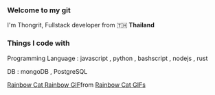 <h3>Welcome to my git</h3>
<p>I'm Thongrit, Fullstack developer from 🇹🇭<b> Thailand</b></p>
<h3>Things I code with</h3>
<p>
  Programming Language : javascript , python , bashscript , nodejs , rust
</p>
<p>
  DB : mongoDB , PostgreSQL
</p>
<div class="tenor-gif-embed" data-postid="15514724" data-share-method="host" data-aspect-ratio="1.58416" data-width="100%"><a href="https://tenor.com/view/rainbow-cat-rainbow-cat-running-gif-15514724">Rainbow Cat Rainbow GIF</a>from <a href="https://tenor.com/search/rainbow+cat-gifs">Rainbow Cat GIFs</a></div> <script type="text/javascript" async src="https://tenor.com/embed.js"></script>

